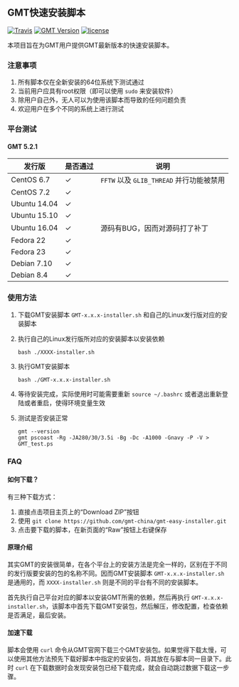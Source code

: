 ## GMT快速安装脚本

[![Travis](https://travis-ci.org/gmt-china/gmt-easy-installer.svg)](https://travis-ci.org/gmt-china/gmt-easy-installer)
[![GMT Version](https://img.shields.io/badge/GMT-5.2.1-green.svg)](http://gmt.soest.hawaii.edu/)
[![license](https://img.shields.io/github/license/gmt-china/gmt-easy-installer.svg)](https://github.com/gmt-china/gmt-easy-installer/blob/master/LICENSE)

本项目旨在为GMT用户提供GMT最新版本的快速安装脚本。

### 注意事项

1. 所有脚本仅在全新安装的64位系统下测试通过
2. 当前用户应具有root权限（即可以使用 `sudo` 来安装软件）
3. 除用户自己外，无人可以为使用该脚本而导致的任何问题负责
6. 欢迎用户在多个不同的系统上进行测试

### 平台测试

#### GMT 5.2.1

| 发行版       | 是否通过 | 说明                                     |
|--------------|----------|------------------------------------------|
| CentOS 6.7   | ✓        | `FFTW` 以及 `GLIB_THREAD` 并行功能被禁用 |
| CentOS 7.2   | ✓        |                                          |
| Ubuntu 14.04 | ✓        |                                          |
| Ubuntu 15.10 | ✓        |                                          |
| Ubuntu 16.04 | ✓        | 源码有BUG，因而对源码打了补丁            |
| Fedora 22    | ✓        |                                          |
| Fedora 23    | ✓        |                                          |
| Debian 7.10  | ✓        |                                          |
| Debian 8.4   | ✓        |                                          |

### 使用方法

1. 下载GMT安装脚本 `GMT-x.x.x-installer.sh` 和自己的Linux发行版对应的安装脚本

2. 执行自己的Linux发行版所对应的安装脚本以安装依赖

   ~~~
   bash ./XXXX-installer.sh
   ~~~

3. 执行GMT安装脚本

   ~~~
   bash ./GMT-x.x.x-installer.sh
   ~~~

4. 等待安装完成，实际使用时可能需要重新 `source ~/.bashrc` 或者退出重新登陆或者重启，使得环境变量生效

5. 测试是否安装正常

   ~~~
   gmt --version
   gmt pscoast -Rg -JA280/30/3.5i -Bg -Dc -A1000 -Gnavy -P -V > GMT_test.ps
   ~~~

### FAQ

#### 如何下载？

有三种下载方式：

1. 直接点击项目主页上的“Download ZIP”按钮
2. 使用 `git clone https://github.com/gmt-china/gmt-easy-installer.git`
3. 点击要下载的脚本，在新页面的“Raw”按钮上右键保存

#### 原理介绍

其实GMT的安装很简单，在各个平台上的安装方法是完全一样的，区别在于不同的发行版要安装的包的名称不同。因而GMT安装脚本 `GMT-x.x.x-installer.sh` 是通用的，而 `XXXX-installer.sh` 则是不同的平台有不同的安装脚本。

首先执行自己平台对应的脚本以安装GMT所需的依赖，然后再执行 `GMT-x.x.x-installer.sh`，该脚本中首先下载GMT安装包，然后解压，修改配置，检查依赖是否满足，最后安装。

#### 加速下载

脚本会使用 `curl` 命令从GMT官网下载三个GMT安装包。如果觉得下载太慢，可以使用其他方法预先下载好脚本中指定的安装包，将其放在与脚本同一目录下。此时 `curl` 在下载数据时会发现安装包已经下载完成，就会自动跳过数据下载这一步骤。

